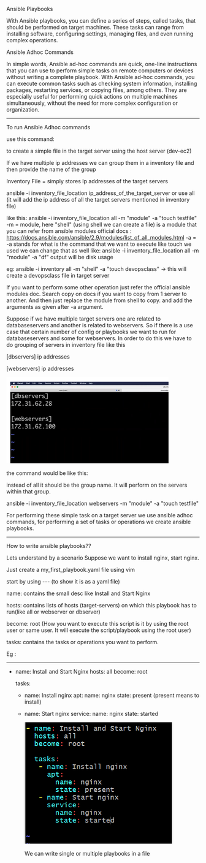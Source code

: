 Ansible Playbooks

With Ansible playbooks, you can define a series of steps, called tasks, that should be performed on target machines. These tasks can range from installing software, configuring settings, managing files, and even running complex operations.

Ansible Adhoc Commands

In simple words, Ansible ad-hoc commands are quick, one-line instructions that you can use to perform simple tasks on remote computers or devices without writing a complete playbook. With Ansible ad-hoc commands, you can execute common tasks such as checking system information, installing packages, restarting services, or copying files, among others. They are especially useful for performing quick actions on multiple machines simultaneously, without the need for more complex configuration or organization.

---

To run Ansible Adhoc commands

use this command:

to create a simple file in the target server using the host server (dev-ec2)

If we have multiple ip addresses we can group them in a inventory file and then provide the name of the group

Inventory File = simply stores Ip addresses of the target servers

ansible -i inventory_file_location ip_address_of_the_target_server or use all (it will add the ip address of all the target servers mentioned in inventory file)

like this: ansible -i inventory_file_location all -m "module" -a "touch testfile"
-m = module, here "shell" (using shell we can create a file) is a module that you can refer from ansible modules official docs : https://docs.ansible.com/ansible/2.9/modules/list_of_all_modules.html
-a = -a stands for what is the command that we want to execute like touch we used we can change that as well
like: ansible -i inventory_file_location all -m "module" -a "df"
output will be disk usage

eg: ansible -i inventory all -m "shell" -a "touch devopsclass" -> this will create a devopsclass file in target server

If you want to perform some other operation just refer the official ansible modules doc. Search copy on docs if you want to copy from 1 server to another. And then just replace the module from shell to copy. and add the arguments as given after -a argument.

Suppose if we have multiple target servers one are related to databaseservers and another is related to webservers. So if there is a use case that certain number of config or playbooks we want to run for databaseservers and some for webservers. In order to do this we have to do grouping of servers in inventory file like this

[dbservers]
ip addresses

[webservers]
ip addresses

![Alt text](image.png)

the command would be like this:

instead of all it should be the group name. It will perform on the servers within that group.

ansible -i inventory_file_location webservers -m "module" -a "touch testfile"

For performing these simple task on a target server we use ansible adhoc commands, for performing a set of tasks or operations we create ansible playbooks.

---

How to write ansible playbooks??

Lets understand by a scenario Suppose we want to install nginx, start nginx.

Just create a my_first_playbook.yaml file using vim

start by using --- (to show it is as a yaml file)

name: contains the small desc like Install and Start Nginx

hosts: contains lists of hosts (target-servers) on which this playbook has to run(like all or webserver or dbserver)

become: root (How you want to execute this script is it by using the root user or same user. It will execute the script/playbook using the root user)

tasks: contains the tasks or operations you want to perform.

Eg :

---

- name: Install and Start Nginx
  hosts: all
  become: root

  tasks:

  - name: Install nginx
    apt:
    name: nginx
    state: present (present means to install)

  - name: Start nginx
    service:
    name: nginx
    state: started

    ![Alt text](image-1.png)

    <!-- shell: apt install nginx It is equivalent to above command -->
    <!-- Proper Indentation should be there, Indent is not working due to prettier extention -->

    We can write single or multiple playbooks in a file

